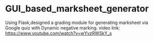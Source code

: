 # GUI_based_marksheet_generator
 Using Flask,designed a grading module for generating marksheet via Google quiz with Dynamic negative marking.
 video link: https://www.youtube.com/watch?v=wYvzRWSkY_s
